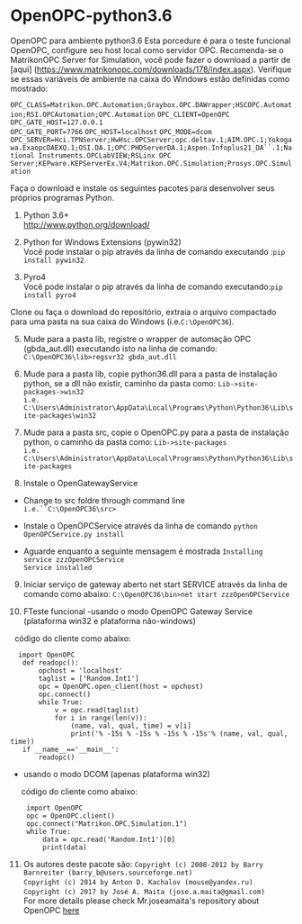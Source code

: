 # OpenOPC-python3.6
OpenOPC para ambiente python3.6
Esta porcedure é para o teste funcional OpenOPC, configure seu host local como servidor OPC.
Recomenda-se o MatrikonOPC Server for Simulation, você pode fazer o download a partir de [aqui] (https://www.matrikonopc.com/downloads/178/index.aspx). Verifique se essas variáveis ​​de ambiente na caixa do Windows estão definidas como mostrado:

 `OPC_CLASS=Matrikon.OPC.Automation;Graybox.OPC.DAWrapper;HSCOPC.Automation;RSI.OPCAutomation;OPC.Automation`
 `OPC_CLIENT=OpenOPC`
 `OPC_GATE_HOST=127.0.0.1`    
 `OPC_GATE_PORT=7766`
 `OPC_HOST=localhost`
 `OPC_MODE=dcom`
 `OPC_SERVER=Hci.TPNServer;HwHsc.OPCServer;opc.deltav.1;AIM.OPC.1;Yokogawa.ExaopcDAEXQ.1;OSI.DA.1;OPC.PHDServerDA.1;Aspen.Infoplus21_DA``.1;National Instruments.OPCLabVIEW;RSLinx OPC Server;KEPware.KEPServerEx.V4;Matrikon.OPC.Simulation;Prosys.OPC.Simulation`

Faça o download e instale os seguintes pacotes para desenvolver seus próprios programas Python.

1. Python 3.6+  
http://www.python.org/download/
 
 
2. Python for Windows Extensions (pywin32)  
Você pode instalar o pip através da linha de comando executando :`pip install pywin32`
  

3. Pyro4  
Você pode instalar o pip através da linha de comando executando:`pip install pyro4`
  

Clone ou faça o download do repositório, extraia o arquivo compactado para uma pasta na sua caixa do Windows (i.e.`C:\OpenOPC36`).


5. Mude para a pasta lib, registre o wrapper de automação OPC (gbda_aut.dll) executando isto na linha de comando:
`C:\OpenOPC36\lib>regsvr32 gbda_aut.dll`
  

6. Mude para a pasta lib, copie python36.dll para a pasta de instalação python, se a dll não existir, caminho da pasta como:
`Lib->site-packages->win32`  
`i.e.` `C:\Users\Administrator\AppData\Local\Programs\Python\Python36\Lib\site-packages\win32`
  

7. Mude para a pasta src, copie o OpenOPC.py para a pasta de instalação python, o caminho da pasta como: `Lib->site-packages`  
`i.e.` `C:\Users\Administrator\AppData\Local\Programs\Python\Python36\Lib\site-packages`
   

8. Instale o OpenGatewayService
- Change to src foldre through command line  
`i.e.``C:\OpenOPC36\src>`
  
- Instale o OpenOPCService através da linha de comando
`python OpenOPCService.py install`

- Aguarde enquanto a seguinte mensagem é mostrada
`Installing service zzzOpenOPCService`  
`Service installed`
    
    
9. Iniciar serviço de gateway aberto
net start SERVICE através da linha de comando como abaixo:
`C:\OpenOPC36\bin>net start zzzOpenOPCService`
  
  
10. FTeste funcional
-usando o modo OpenOPC Gateway Service (plataforma win32 e plataforma não-windows)

  código do cliente como abaixo:

      import OpenOPC
       def readopc():
           opchost = 'localhost'
           taglist = ['Random.Int1']
           opc = OpenOPC.open_client(host = opchost)
           opc.connect()
           while True:
               v = opc.read(taglist)
               for i in range(len(v)):
                   (name, val, qual, time) = v[i]
                   print('% -15s % -15s % -15s % -15s'% (name, val, qual, time))
       if __name__=='__main__':
           readopc()
      
- usando o modo DCOM (apenas plataforma win32)

     código do cliente como abaixo:

        import OpenOPC
        opc = OpenOPC.client()
        opc.connect("Matrikon.OPC.Simulation.1")
        while True:
            data = opc.read('Random.Int1')[0]
            print(data)

11. Os autores deste pacote são:
`Copyright (c) 2008-2012 by Barry Barnreiter (barry_b@users.sourceforge.net)`  
`Copyright (c) 2014 by Anton D. Kachalov (mouse@yandex.ru)`  
`Copyright (c) 2017 by José A. Maita (jose.a.maita@gmail.com)`  
For more details please check Mr.joseamaita's repository about OpenOPC [here](https://github.com/joseamaita/openopc120)
  
  
  
  
  
  
  
  
  
  
  
  
  
  
  
  
